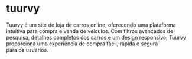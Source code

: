 # tuurvy
Tuurvy é um site de loja de carros online, oferecendo uma plataforma intuitiva para compra e venda de veículos. Com filtros avançados de pesquisa, detalhes completos dos carros e um design responsivo, Tuurvy proporciona uma experiência de compra fácil, rápida e segura para os usuários.
